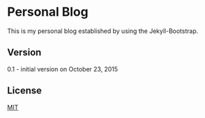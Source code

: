 # Personal Blog
This is my personal blog established by using the Jekyll-Bootstrap.

## Version

0.1 - initial version on October 23, 2015

## License

[MIT](http://opensource.org/licenses/MIT)
